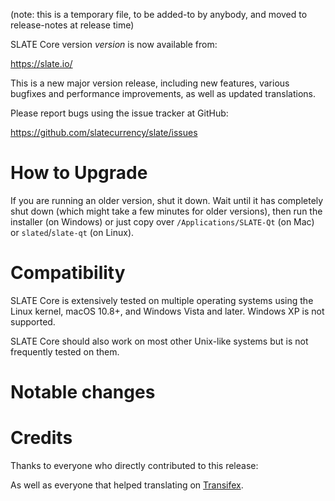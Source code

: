 (note: this is a temporary file, to be added-to by anybody, and moved to
release-notes at release time)

SLATE Core version *version* is now available from:

  <https://slate.io/>

This is a new major version release, including new features, various bugfixes
and performance improvements, as well as updated translations.

Please report bugs using the issue tracker at GitHub:

  <https://github.com/slatecurrency/slate/issues>

How to Upgrade
==============

If you are running an older version, shut it down. Wait until it has completely
shut down (which might take a few minutes for older versions), then run the
installer (on Windows) or just copy over `/Applications/SLATE-Qt` (on Mac)
or `slated`/`slate-qt` (on Linux).

Compatibility
==============

SLATE Core is extensively tested on multiple operating systems using
the Linux kernel, macOS 10.8+, and Windows Vista and later. Windows XP is not supported.

SLATE Core should also work on most other Unix-like systems but is not
frequently tested on them.

Notable changes
===============

Credits
=======

Thanks to everyone who directly contributed to this release:


As well as everyone that helped translating on [Transifex](https://slate.io/).
